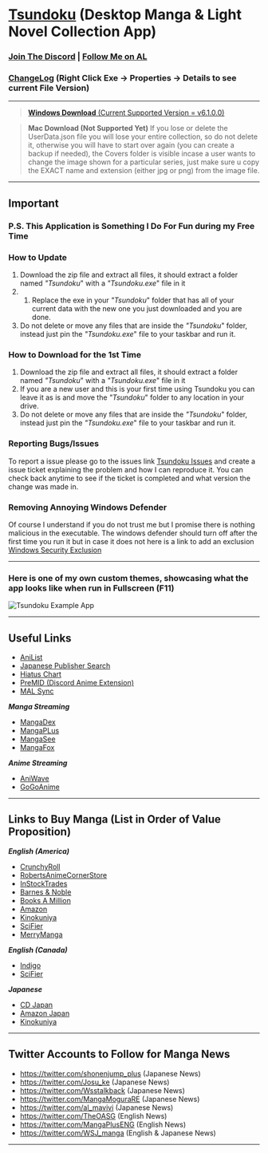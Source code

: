 # [Tsundoku](https://en.wikipedia.org/wiki/Tsundoku) (Desktop Manga & Light Novel Collection App)
### [Join The Discord](https://discord.gg/QcZ5jcFPeU) | [Follow Me on AL](https://anilist.co/user/Preminence/)
### [ChangeLog](https://github.com/Sigrec/Tsundoku/blob/main/ChangeLog.txt) (Right Click Exe → Properties → Details to see current File Version)
***
>[**Windows Download** (Current Supported Version = v6.1.0.0)](https://github.com/Sigrec/Tsundoku/releases/tag/v6.1.0.0)

>**Mac Download (Not Supported Yet)**
If you lose or delete the UserData.json file you will lose your entire collection, so do not delete it, otherwise you  will have to start over again (you can create a backup if needed), the Covers folder is visible incase a user wants to change the image shown for a particular series, just make sure u copy the EXACT name and extension (either jpg or png) from the image file.

***
## Important
### P.S. This Application is Something I Do For Fun during my Free Time
### How to Update
1. Download the zip file and extract all files, it should extract a folder named *"Tsundoku*" with a *"Tsundoku.exe*" file in it
2. 1. Replace the exe in your *"Tsundoku*" folder that has all of your current data with the new one you just downloaded and you are done.
3. Do not delete or move any files that are inside the *"Tsundoku*" folder, instead just pin the *"Tsundoku.exe*" file to your taskbar and run it.

### How to Download for the 1st Time
1. Download the zip file and extract all files, it should extract a folder named *"Tsundoku*" with a *"Tsundoku.exe*" file in it
2. If you are a new user and this is your first time using Tsundoku you can leave it as is and move the *"Tsundoku*" folder to any location in your drive.
3. Do not delete or move any files that are inside the *"Tsundoku*" folder, instead just pin the *"Tsundoku.exe*" file to your taskbar and run it.

### Reporting Bugs/Issues
To report a issue please go to the issues link [Tsundoku Issues](https://github.com/Sigrec/TsundokuApp/issues) and create a issue ticket explaining the problem and how I can reproduce it. You can check back anytime to see if the ticket is completed and what version the change was made in.

### Removing Annoying Windows Defender
Of course I understand if you do not trust me but I promise there is nothing malicious in the executable. The windows defender should turn off after the first time you run it but in case it does not here is a link to add an exclusion [Windows Security Exclusion](https://support.microsoft.com/en-us/windows/add-an-exclusion-to-windows-security-811816c0-4dfd-af4a-47e4-c301afe13b26)
***
### Here is one of my own custom themes, showcasing what the app looks like when run in Fullscreen (F11)
![Tsundoku Example App](https://github.com/Sigrec/TsundokuApp/blob/main/Src/Assets/ThemeExample.jpg)
***

## Useful Links
- [AniList](https://anilist.co/hom)
- [Japanese Publisher Search](https://comic.k-manga.jp/)
- [Hiatus Chart](https://www.reddit.com/r/HiatusCharts/comments/pfqlbz/all_charts/)
- [PreMID (Discord Anime Extension)](h**t**tps://premid.app/)
- [MAL Sync](https://malsync.moe/)

***Manga Streaming***
- [MangaDex](https://mangadex.org/)
- [MangaPLus](https://mangaplus.shueisha.co.jp/updates)
- [MangaSee](https://mangasee123.com/)
- [MangaFox](hhttps://fanfox.net/)

***Anime Streaming***
- [AniWave](https://aniwave.to/home)
- [GoGoAnime](https://gogoanimehd.io/)
***
## Links to Buy Manga (List in Order of Value Proposition)
***English (America)***
- [CrunchyRoll](https://store.crunchyroll.com/collections/manga-books/)
- [RobertsAnimeCornerStore](https://www.animecornerstore.com/graphicnovels1.html)
- [InStockTrades](https://www.instocktrades.com/)
- [Barnes & Noble](https://www.barnesandnoble.com/b/books/graphic-novels-comics/manga/_/N-1sZ29Z8q8Zucc)
- [Books A Million](https://www.booksamillion.com/manga)
- [Amazon](https://www.amazon.com/Manga-Comics-Graphic-Novels-Books/b?node=4367)
- [Kinokuniya](https://united-states.kinokuniya.com/)
- [SciFier](https://scifier.com/)
- [MerryManga](https://www.merrymanga.com/)

***English (Canada)***
- [Indigo](https://www.Indigo.com/)
- [SciFier](https://scifier.com/?setCurrencyId=6)

***Japanese***
- [CD Japan](https://www.cdjapan.co.jp/)
- [Amazon Japan](https://www.amazon.co.jp/)
- [Kinokuniya](https://united-states.kinokuniya.com/)
***
## Twitter Accounts to Follow for Manga News
- https://twitter.com/shonenjump_plus (Japanese News)
- https://twitter.com/Josu_ke (Japanese News)
- https://twitter.com/Wsstalkback (Japanese News)
- https://twitter.com/MangaMoguraRE (Japanese News)
- https://twitter.com/al_mavivi (Japanese News)
- https://twitter.com/TheOASG (English News)
- https://twitter.com/MangaPlusENG (English News)
- https://twitter.com/WSJ_manga (English & Japanese News)
***
